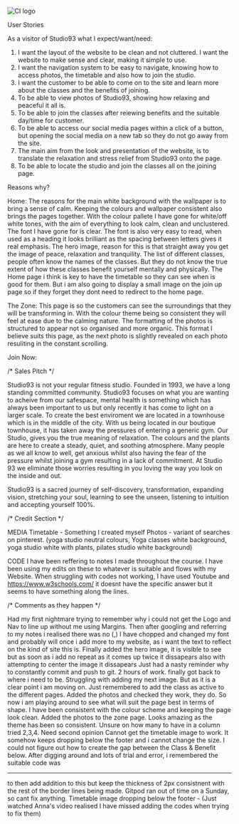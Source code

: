 ![CI logo](https://codeinstitute.s3.amazonaws.com/fullstack/ci_logo_small.png)

User Stories

As a visitor of Studio93 what I expect/want/need:

1. I want the layout of the website to be clean and not cluttered. I want the website to make sense and clear, making it simple to use.
2. I want the navigation system to be easy to navigate, knowing how to access photos, the timetable and also how to join the studio.
3. I want the customer to be able to come on to the site and learn more about the classes and the benefits of joining.
4. To be able to view photos of Studio93, showing how relaxing and peaceful it all is.
5. To be able to join the classes after reiewing benefits and the suitable day/time for customer.
6. To be able to access our social media pages within a click of a button, but opening the social media on a new tab so they do not go away from the site.
7. The main aim from the look and presentation of the website, is to translate the relaxation and stress relief from Studio93 onto the page.
8. To be able to locate the studio and join the classes all on the joining page.

Reasons why?

Home: The reasons for the main white background with the wallpaper is to bring a sense of calm. Keeping the colours and wallpaper consistent also brings the pages together. With the colour pallete I have gone for white/off white tones, with the aim of everything to look calm, clean and unclustered.
The font I have gone for is clear. The font is also very easy to read, when used as a heading it looks brilliant as the spacing between letters gives it real emphasis.
The hero image, reason for this is that straight away you get the image of peace, relaxation and tranquility. 
The list of different classes, people often know the names of the classes. But they do not know the true extent of how these classes benefit yourself mentally and physically.
The Home page i think is key to have the timetable so they can see when is good for them. But i am also going to display a small image on the join up page so if they forget they dont need to redirect to the home page. 

The Zone: This page is so the customers can see the surroundings that they will be transforming in. With the colour theme being so consistent they will feel at ease due to the calming nature. The formatting of the photos is structured to appear not so organised and more organic. This format I believe suits this page, as the next photo is slightly revealed on each photo resuliting in the constant scrolling.  

Join Now: 

/* Sales Pitch */

Studio93 is not your regular fitness studio. 
Founded in 1993, we have a long standing committed community. 
Studio93 focuses on what you are wanting to acheive from our safespace, mental health is something which has always been important to us but only recently it has come to light on a larger scale. 
To create the best enviroment we are located in a townhouse which is in the middle of the city. With us being located in our boutique townhouse, it has taken away the pressures of entering a generic gym.
Our Studio, gives you the true meaning of relaxation. The colours and the plants are here to create a steady, quiet, and soothing atmosphere. 
Many people as we all know to well, get anxious whilst also having the fear of the pressure whilst joining a gym resulting in a lack of commitment. 
At Studio 93 we eliminate those worries resulting in you loving the way you look on the inside and out.

Studio93 is a sacred journey of self-discovery, transformation, expanding vision, stretching your soul, learning to see the unseen, listening to intuition and accepting yourself 100%.

/* Credit Section */

MEDIA
Timetable - Something I created myself
Photos - variant of searches on pinterest. (yoga studio neutral colours, Yoga classes white background, yoga studio white with plants, pilates studio white background)

CODE
I have been reffering to notes I made throughout the course. I have been using my edits on these to whatever is suitable and flows with my Website. 
When struggling with codes not working, I have used Youtube and https://www.w3schools.com/ it doesnt have the specific answer but it seems to have something along the lines. 

/* Comments as they happen */

Had my first nightmare trying to remember why i could not get the Logo and Nav to line up without me using Margins. Then after googling and referring to my notes i realised there was no (,) 
I have chopped and changed my font and probably will once i add more to my website, as i want the text to reflect on the kind of site this is.
Finally added the hero image, it is visible to see but as soon as i add no repeat as it comes up twice it dissapears also with attempting to center the image it dissapears
Just had a nasty reminder why to constantly commit and push to git. 2 hours of work.
finally got back to where i need to be. Struggling with adding my next image. But as it is a clear point i am moving on.
Just remembered to add the class as active to the different pages. 
Added the photos and checked they work, they do. So now i am playing around to see what will suit the page best in terms of shape. I have been consistent with the colour scheme and keeping the page look clean.
Added the photos to the zone page. Looks amazing as the theme has been so consistent. Unsure on how many to have in a column tried 2,3,4. Need second opinion
Cannot get the timetable image to work. It somehow keeps dropping below the footer and i cannot change the size. 
I could not figure out how to create the gap between the Class & Benefit below. After digging around and lots of trial and error, i remembered the suitable code was <hr> to then add addition to this but keep the thickness of 2px consistnent with the rest of the border lines being made.
Gitpod ran out of time on a Sunday, so cant fix anything.
Timetable image dropping below the footer - 
(Just watched Anna's video realised I have missed adding the codes when trying to fix them)

